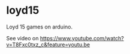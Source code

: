 # loyd15
Loyd 15 games on arduino.

See video on https://www.youtube.com/watch?v=T8Fxc0txz_c&feature=youtu.be
